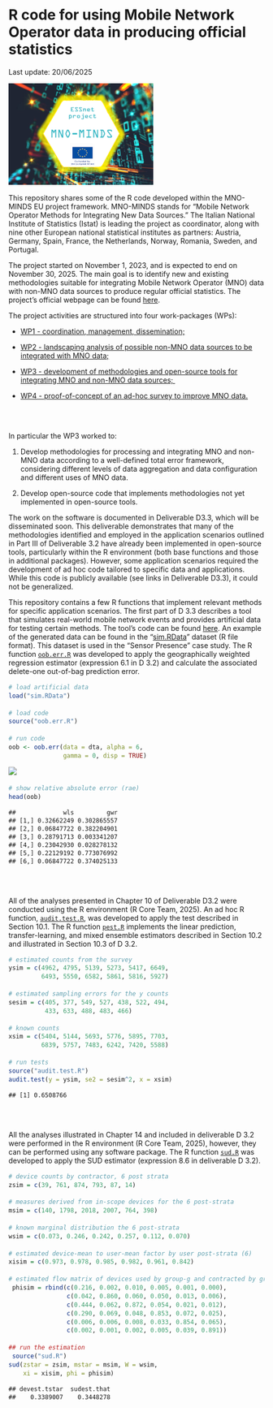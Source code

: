R code for using Mobile Network Operator data in producing official
statistics
================
Last update: 20/06/2025

![](images/LogoMNO-MINDS.png)

This repository shares some of the R code developed within the MNO-MINDS
EU project framework. MNO-MINDS stands for “Mobile Network Operator
Methods for Integrating New Data Sources.” The Italian National
Institute of Statistics (Istat) is leading the project as coordinator,
along with nine other European national statistical institutes as
partners: Austria, Germany, Spain, France, the Netherlands, Norway,
Romania, Sweden, and Portugal.

The project started on November 1, 2023, and is expected to end on
November 30, 2025. The main goal is to identify new and existing
methodologies suitable for integrating Mobile Network Operator (MNO)
data with non-MNO data sources to produce regular official statistics.
The project’s official webpage can be found
[here](https://cros.ec.europa.eu/mno-minds).

The project activities are structured into four work-packages (WPs):

- [WP1 - coordination, management,
  dissemination;](https://cros.ec.europa.eu/book-page/mno-minds)

- [WP2 - landscaping analysis of possible non-MNO data sources to be
  integrated with MNO
  data;](https://cros.ec.europa.eu/book-page/mno-minds-wp2)

- [WP3 - development of methodologies and open-source tools for
  integrating MNO and non-MNO data
  sources; ](https://cros.ec.europa.eu/book-page/mno-minds-wp3)

- [WP4 - proof-of-concept of an ad-hoc survey to improve MNO
  data.](https://cros.ec.europa.eu/book-page/mno-minds-wp4)

<br>

<br>

In particular the WP3 worked to:

1.  Develop methodologies for processing and integrating MNO and non-MNO
    data according to a well-defined total error framework, considering
    different levels of data aggregation and data configuration and
    different uses of MNO data.

2.  Develop open-source code that implements methodologies not yet
    implemented in open-source tools.

The work on the software is documented in Deliverable D3.3, which will
be disseminated soon. This deliverable demonstrates that many of the
methodologies identified and employed in the application scenarios
outlined in Part III of Deliverable 3.2 have already been implemented in
open-source tools, particularly within the R environment (both base
functions and those in additional packages). However, some application
scenarios required the development of ad hoc code tailored to specific
data and applications. While this code is publicly available (see links
in Deliverable D3.3), it could not be generalized.

This repository contains a few R functions that implement relevant
methods for specific application scenarios. The first part of D 3.3
describes a tool that simulates real-world mobile network events and
provides artificial data for testing certain methods. The tool’s code
can be found [here](https://github.com/bogdanoancea/simulator). An
example of the generated data can be found in the
“[sim.RData](https://github.com/mno-minds/MNO-MINDS/tree/main/R_code_Sensor)”
dataset (R file format). This dataset is used in the “Sensor Presence”
case study. The R function
[`oob.err.R`](https://github.com/mno-minds/MNO-MINDS/blob/main/R_code_Sensor/oob.err.R)
was developed to apply the geographically weighted regression estimator
(expression 6.1 in D 3.2) and calculate the associated delete-one
out-of-bag prediction error.

``` r
# load artificial data
load("sim.RData")

# load code 
source("oob.err.R")

# run code
oob <- oob.err(data = dta, alpha = 6, 
               gamma = 0, disp = TRUE)
```

![](prova_Rearme_files/figure-gfm/unnamed-chunk-1-1.png)<!-- -->

``` r
# show relative absolute error (rae)
head(oob)
```

    ##             wls         gwr
    ## [1,] 0.32662249 0.302865557
    ## [2,] 0.06847722 0.382204901
    ## [3,] 0.28791713 0.003341207
    ## [4,] 0.23042930 0.028278132
    ## [5,] 0.22129192 0.773076992
    ## [6,] 0.06847722 0.374025133

<br>

<br>

All of the analyses presented in Chapter 10 of Deliverable D3.2 were
conducted using the R environment (R Core Team, 2025). An ad hoc R
function,
[`audit.test.R`](https://github.com/mno-minds/MNO-MINDS/blob/main/R_code_trip_stats/audit.test.R),
was developed to apply the test described in Section 10.1. The R
function
[`pest.R`](https://github.com/mno-minds/MNO-MINDS/blob/main/R_code_trip_stats/pest.R)
implements the linear prediction, transfer-learning, and mixed ensemble
estimators described in Section 10.2 and illustrated in Section 10.3 of
D 3.2.

``` r
# estimated counts from the survey
ysim = c(4962, 4795, 5139, 5273, 5417, 6649, 
         6493, 5550, 6582, 5861, 5816, 5927)

# estimated sampling errors for the y counts
sesim = c(405, 377, 549, 527, 438, 522, 494, 
          433, 633, 488, 483, 466)

# known counts
xsim = c(5404, 5144, 5693, 5776, 5895, 7703, 
         6839, 5757, 7483, 6242, 7420, 5588)

# run tests
source("audit.test.R")
audit.test(y = ysim, se2 = sesim^2, x = xsim)
```

    ## [1] 0.6508766

<br>

<br>

All the analyses illustrated in Chapter 14 and included in deliverable D
3.2 were performed in the R environment (R Core Team, 2025), however,
they can be performed using any software package. The R function
[`sud.R`](https://github.com/mno-minds/MNO-MINDS/blob/main/R_code_QR_experiment/sud.R)
was developed to apply the SUD estimator (expression 8.6 in deliverable
D 3.2).

``` r
# device counts by contractor, 6 post strata
zsim = c(39, 761, 874, 793, 87, 14)

# measures derived from in-scope devices for the 6 post-strata
msim = c(140, 1798, 2018, 2007, 764, 398)

# known marginal distribution the 6 post-strata
wsim = c(0.073, 0.246, 0.242, 0.257, 0.112, 0.070)

# estimated device-mean to user-mean factor by user post-strata (6)
xisim = c(0.973, 0.978, 0.985, 0.982, 0.961, 0.842)

# estimated flow matrix of devices used by group-g and contracted by group-l (6 x 6)
 phisim = rbind(c(0.216, 0.002, 0.010, 0.005, 0.001, 0.000),
                c(0.042, 0.860, 0.060, 0.050, 0.013, 0.006),
                c(0.444, 0.062, 0.872, 0.054, 0.021, 0.012),
                c(0.290, 0.069, 0.048, 0.853, 0.072, 0.025),
                c(0.006, 0.006, 0.008, 0.033, 0.854, 0.065),
                c(0.002, 0.001, 0.002, 0.005, 0.039, 0.891))

## run the estimation
 source("sud.R")
sud(zstar = zsim, mstar = msim, W = wsim, 
    xi = xisim, phi = phisim)
```

    ## devest.tstar  sudest.that 
    ##    0.3389007    0.3448278
